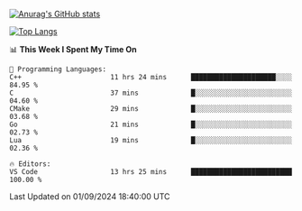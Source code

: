 [![Anurag's GitHub stats](https://github-readme-stats.vercel.app/api?username=wugouzi&count_private=true)](https://github.com/anuraghazra/github-readme-stats)

[![Top Langs](https://github-readme-stats.vercel.app/api/top-langs/?username=wugouzi&layout=compact&count_private=true&hide=html)](https://github.com/anuraghazra/github-readme-stats)

<!--START_SECTION:waka-->
📊 **This Week I Spent My Time On** 

```text
💬 Programming Languages: 
C++                      11 hrs 24 mins      █████████████████████░░░░   84.95 % 
C                        37 mins             █░░░░░░░░░░░░░░░░░░░░░░░░   04.60 % 
CMake                    29 mins             █░░░░░░░░░░░░░░░░░░░░░░░░   03.68 % 
Go                       21 mins             █░░░░░░░░░░░░░░░░░░░░░░░░   02.73 % 
Lua                      19 mins             █░░░░░░░░░░░░░░░░░░░░░░░░   02.36 % 

🔥 Editors: 
VS Code                  13 hrs 25 mins      █████████████████████████   100.00 % 
```


 Last Updated on 01/09/2024 18:40:00 UTC
<!--END_SECTION:waka-->

<!--
**wugouzi/wugouzi** is a ✨ _special_ ✨ repository because its `README.md` (this file) appears on your GitHub profile.

Here are some ideas to get you started:

- 🔭 I’m currently working on ...
- 🌱 I’m currently learning ...
- 👯 I’m looking to collaborate on ...
- 🤔 I’m looking for help with ...
- 💬 Ask me about ...
- 📫 How to reach me: ...
- 😄 Pronouns: ...
- ⚡ Fun fact: ...
-->
